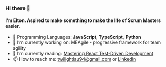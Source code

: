 ### Hi there 👋

#### I'm Elton. Aspired to make something to make the life of Scrum Masters easier.

* 🚀 Programming Languages: **JavaScript**, **TypeScript**, **Python**
* 🔭 I’m currently working on: MEAgile - progressive framework for team agility
* 🌱 I’m currently reading: [Mastering React Test-Driven Development](https://play.google.com/store/books/details?id=XVqWDwAAQBAJ&)
* 📫 How to reach me: twilightlau94@gmail.com or [LinkedIn](https://www.linkedin.com/in/elton-lau/)

<!--
**elton-lau/elton-lau** is a ✨ _special_ ✨ repository because its `README.md` (this file) appears on your GitHub profile.
-->


